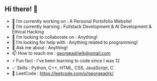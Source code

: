 ## Hi there! 👋

- 🔭 I’m currently working on : A Personal Portofolio Website!
- 🌱 I’m currently learning : Fullstack Development & AI Development & Ethical Hacking
- 👯 I’m looking to collaborate on : Anything!
- 🤔 I’m looking for help with : Anything related to programming!
- 💬 Ask me about : Anything!
- 📫 How to reach me : georgeadrielk@gmail.com
- ⚡ Fun fact : I've been learning to code since I was 12
- ✅ Skills : Python, C++, HTML, CSS, JavaScript, C
- 💪 LeetCode : https://leetcode.com/u/georgeadrk/

<!--
**georgeadrk/georgeadrk** is a ✨ _special_ ✨ repository because its `README.md` (this file) appears on your GitHub profile.

Here are some ideas to get you started:

- 🔭 I’m currently working on ...
- 🌱 I’m currently learning ...
- 👯 I’m looking to collaborate on ...
- 🤔 I’m looking for help with ...
- 💬 Ask me about ...
- 📫 How to reach me: ...
- 😄 Pronouns: ...
- ⚡ Fun fact: ...
-->
